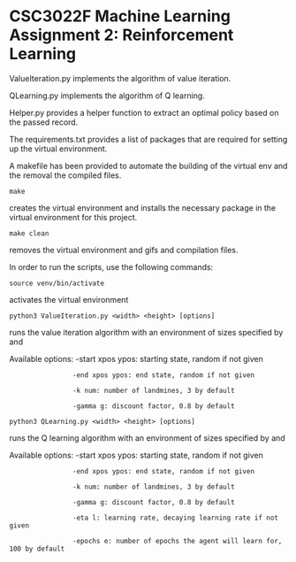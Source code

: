 # CSC3022F Machine Learning Assignment 2: Reinforcement Learning

ValueIteration.py implements the algorithm of value iteration.

QLearning.py implements the algorithm of Q learning.

Helper.py provides a helper function to extract an optimal policy based on the
passed record.

The requirements.txt provides a list of packages that are required for setting
up the virtual environment.

A makefile has been provided to automate the building of the virtual env and the
removal the compiled files.

```ssh
make
```
creates the virtual environment and installs the necessary package in the
virtual environment for this project.

```ssh
make clean
```
removes the virtual environment and gifs and compilation files.

In order to run the scripts, use the following commands:

```ssh
source venv/bin/activate
```
activates the virtual environment

```ssh
python3 ValueIteration.py <width> <height> [options]
```
runs the value iteration algorithm with an environment of sizes specified by
<width> and <height>

Available options:  -start xpos ypos: starting state, random if not given

                    -end xpos ypos: end state, random if not given

                    -k num: number of landmines, 3 by default

                    -gamma g: discount factor, 0.8 by default

```ssh
python3 QLearning.py <width> <height> [options]
```
runs the Q learning algorithm with an environment of sizes specified by
<width> and <height>

Available options:  -start xpos ypos: starting state, random if not given

                    -end xpos ypos: end state, random if not given

                    -k num: number of landmines, 3 by default

                    -gamma g: discount factor, 0.8 by default

                    -eta l: learning rate, decaying learning rate if not given

                    -epochs e: number of epochs the agent will learn for, 100 by default
